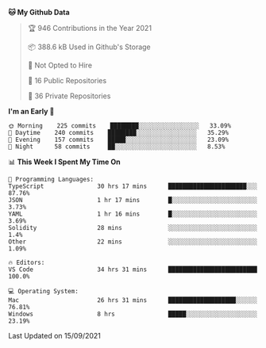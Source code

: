 <!--START_SECTION:waka-->
**🐱 My Github Data** 

> 🏆 946 Contributions in the Year 2021
 > 
> 📦 388.6 kB Used in Github's Storage 
 > 
> 🚫 Not Opted to Hire
 > 
> 📜 16 Public Repositories 
 > 
> 🔑 36 Private Repositories  
 > 
**I'm an Early 🐤** 

```text
🌞 Morning    225 commits    ████████░░░░░░░░░░░░░░░░░   33.09% 
🌆 Daytime    240 commits    ████████░░░░░░░░░░░░░░░░░   35.29% 
🌃 Evening    157 commits    █████░░░░░░░░░░░░░░░░░░░░   23.09% 
🌙 Night      58 commits     ██░░░░░░░░░░░░░░░░░░░░░░░   8.53%

```


📊 **This Week I Spent My Time On** 

```text
💬 Programming Languages: 
TypeScript               30 hrs 17 mins      ██████████████████████░░░   87.76% 
JSON                     1 hr 17 mins        █░░░░░░░░░░░░░░░░░░░░░░░░   3.73% 
YAML                     1 hr 16 mins        █░░░░░░░░░░░░░░░░░░░░░░░░   3.69% 
Solidity                 28 mins             ░░░░░░░░░░░░░░░░░░░░░░░░░   1.4% 
Other                    22 mins             ░░░░░░░░░░░░░░░░░░░░░░░░░   1.09%

🔥 Editors: 
VS Code                  34 hrs 31 mins      █████████████████████████   100.0%

💻 Operating System: 
Mac                      26 hrs 31 mins      ███████████████████░░░░░░   76.81% 
Windows                  8 hrs               █████░░░░░░░░░░░░░░░░░░░░   23.19%

```


 Last Updated on 15/09/2021
<!--END_SECTION:waka-->

